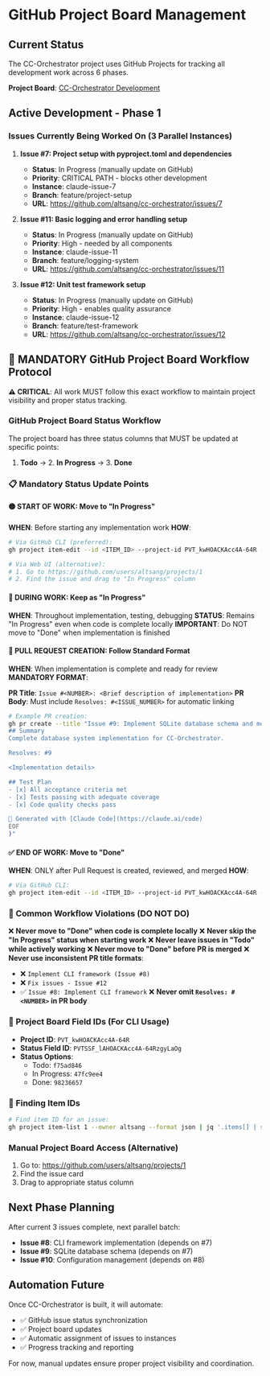 # GitHub Project Board Management

## Current Status

The CC-Orchestrator project uses GitHub Projects for tracking all development work across 6 phases.

**Project Board**: [CC-Orchestrator Development](https://github.com/altsang/cc-orchestrator/projects/1)

## Active Development - Phase 1

### Issues Currently Being Worked On (3 Parallel Instances)

1. **Issue #7: Project setup with pyproject.toml and dependencies**
   - **Status**: In Progress (manually update on GitHub)
   - **Priority**: CRITICAL PATH - blocks other development
   - **Instance**: claude-issue-7
   - **Branch**: feature/project-setup
   - **URL**: https://github.com/altsang/cc-orchestrator/issues/7

2. **Issue #11: Basic logging and error handling setup**
   - **Status**: In Progress (manually update on GitHub)
   - **Priority**: High - needed by all components
   - **Instance**: claude-issue-11
   - **Branch**: feature/logging-system
   - **URL**: https://github.com/altsang/cc-orchestrator/issues/11

3. **Issue #12: Unit test framework setup**
   - **Status**: In Progress (manually update on GitHub)
   - **Priority**: High - enables quality assurance
   - **Instance**: claude-issue-12
   - **Branch**: feature/test-framework
   - **URL**: https://github.com/altsang/cc-orchestrator/issues/12

## 🚨 MANDATORY GitHub Project Board Workflow Protocol

**⚠️ CRITICAL**: All work MUST follow this exact workflow to maintain project visibility and proper status tracking.

### GitHub Project Board Status Workflow

The project board has three status columns that MUST be updated at specific points:

1. **Todo** → 2. **In Progress** → 3. **Done**

### 📋 Mandatory Status Update Points

#### 🟡 START OF WORK: Move to "In Progress"
**WHEN**: Before starting any implementation work
**HOW**:
```bash
# Via GitHub CLI (preferred):
gh project item-edit --id <ITEM_ID> --project-id PVT_kwHOACKAcc4A-64R --field-id PVTSSF_lAHOACKAcc4A-64RzgyLaOg --single-select-option-id 47fc9ee4

# Via Web UI (alternative):
# 1. Go to https://github.com/users/altsang/projects/1
# 2. Find the issue and drag to "In Progress" column
```

#### 🔄 DURING WORK: Keep as "In Progress"
**WHEN**: Throughout implementation, testing, debugging
**STATUS**: Remains "In Progress" even when code is complete locally
**IMPORTANT**: Do NOT move to "Done" when implementation is finished

#### 🔗 PULL REQUEST CREATION: Follow Standard Format
**WHEN**: When implementation is complete and ready for review
**MANDATORY FORMAT**:

**PR Title**: `Issue #<NUMBER>: <Brief description of implementation>`
**PR Body**: Must include `Resolves: #<ISSUE_NUMBER>` for automatic linking

```bash
# Example PR creation:
gh pr create --title "Issue #9: Implement SQLite database schema and models" --body "$(cat <<'EOF'
## Summary
Complete database system implementation for CC-Orchestrator.

Resolves: #9

<Implementation details>

## Test Plan
- [x] All acceptance criteria met
- [x] Tests passing with adequate coverage
- [x] Code quality checks pass

🤖 Generated with [Claude Code](https://claude.ai/code)
EOF
)"
```

#### ✅ END OF WORK: Move to "Done"
**WHEN**: ONLY after Pull Request is created, reviewed, and merged
**HOW**:
```bash
# Via GitHub CLI:
gh project item-edit --id <ITEM_ID> --project-id PVT_kwHOACKAcc4A-64R --field-id PVTSSF_lAHOACKAcc4A-64RzgyLaOg --single-select-option-id 98236657
```

### 🚫 Common Workflow Violations (DO NOT DO)

❌ **Never move to "Done" when code is complete locally**
❌ **Never skip the "In Progress" status when starting work**
❌ **Never leave issues in "Todo" while actively working**
❌ **Never move to "Done" before PR is merged**
❌ **Never use inconsistent PR title formats**:
   - ❌ `Implement CLI framework (Issue #8)`
   - ❌ `Fix issues - Issue #12`
   - ✅ `Issue #8: Implement CLI framework`
❌ **Never omit `Resolves: #<NUMBER>` in PR body**

### 📖 Project Board Field IDs (For CLI Usage)

- **Project ID**: `PVT_kwHOACKAcc4A-64R`
- **Status Field ID**: `PVTSSF_lAHOACKAcc4A-64RzgyLaOg`
- **Status Options**:
  - Todo: `f75ad846`
  - In Progress: `47fc9ee4`
  - Done: `98236657`

### 🔧 Finding Item IDs

```bash
# Find item ID for an issue:
gh project item-list 1 --owner altsang --format json | jq '.items[] | select(.content.number == <ISSUE_NUMBER>) | .id'
```

### Manual Project Board Access (Alternative)
1. Go to: https://github.com/users/altsang/projects/1
2. Find the issue card
3. Drag to appropriate status column

## Next Phase Planning

After current 3 issues complete, next parallel batch:
- **Issue #8**: CLI framework implementation (depends on #7)
- **Issue #9**: SQLite database schema (depends on #7)
- **Issue #10**: Configuration management (depends on #8)

## Automation Future

Once CC-Orchestrator is built, it will automate:
- ✅ GitHub issue status synchronization
- ✅ Project board updates
- ✅ Automatic assignment of issues to instances
- ✅ Progress tracking and reporting

For now, manual updates ensure proper project visibility and coordination.
